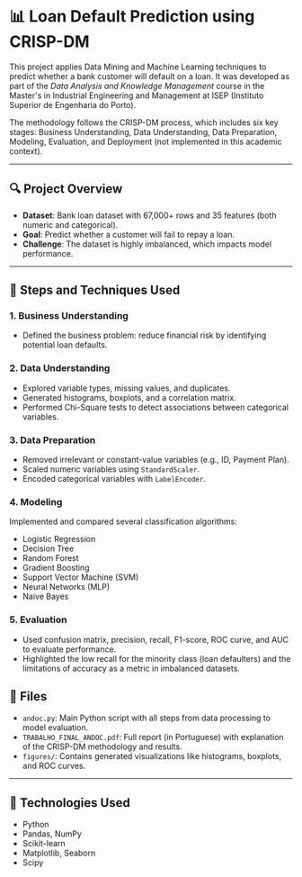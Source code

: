 # 📊 Loan Default Prediction using CRISP-DM

This project applies Data Mining and Machine Learning techniques to predict whether a bank customer will default on a loan. It was developed as part of the *Data Analysis and Knowledge Management* course in the Master's in Industrial Engineering and Management at ISEP (Instituto Superior de Engenharia do Porto).

The methodology follows the CRISP-DM process, which includes six key stages: Business Understanding, Data Understanding, Data Preparation, Modeling, Evaluation, and Deployment (not implemented in this academic context).

---

## 🔍 Project Overview

- **Dataset**: Bank loan dataset with 67,000+ rows and 35 features (both numeric and categorical).
- **Goal**: Predict whether a customer will fail to repay a loan.
- **Challenge**: The dataset is highly imbalanced, which impacts model performance.

---

## 🧠 Steps and Techniques Used

### 1. Business Understanding
- Defined the business problem: reduce financial risk by identifying potential loan defaults.

### 2. Data Understanding
- Explored variable types, missing values, and duplicates.
- Generated histograms, boxplots, and a correlation matrix.
- Performed Chi-Square tests to detect associations between categorical variables.

### 3. Data Preparation
- Removed irrelevant or constant-value variables (e.g., ID, Payment Plan).
- Scaled numeric variables using `StandardScaler`.
- Encoded categorical variables with `LabelEncoder`.

### 4. Modeling
Implemented and compared several classification algorithms:
- Logistic Regression
- Decision Tree
- Random Forest
- Gradient Boosting
- Support Vector Machine (SVM)
- Neural Networks (MLP)
- Naive Bayes

### 5. Evaluation
- Used confusion matrix, precision, recall, F1-score, ROC curve, and AUC to evaluate performance.
- Highlighted the low recall for the minority class (loan defaulters) and the limitations of accuracy as a metric in imbalanced datasets.


## 📁 Files

- `andoc.py`: Main Python script with all steps from data processing to model evaluation.
- `TRABALHO_FINAL_ANDOC.pdf`: Full report (in Portuguese) with explanation of the CRISP-DM methodology and results.
- `figures/`: Contains generated visualizations like histograms, boxplots, and ROC curves.

---

## 🚀 Technologies Used

- Python
- Pandas, NumPy
- Scikit-learn
- Matplotlib, Seaborn
- Scipy
